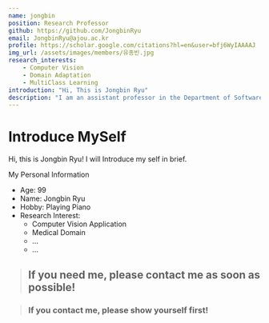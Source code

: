 ```yaml
---
name: jongbin
position: Research Professor
github: https://github.com/JongbinRyu
email: JongbinRyu@ajou.ac.kr
profile: https://scholar.google.com/citations?hl=en&user=bfj6WyIAAAAJ
img_url: /assets/images/members/유종빈.jpg
research_interests:
    - Computer Vision
    - Domain Adaptation
    - MultiClass Learning
introduction: "Hi, This is Jongbin Ryu"
description: "I am an assistant professor in the Department of Software and Computer Engineering at Ajou University. Before coming to Ajou University,  I spend three years as a research fellow at Hanyang University. I received my Ph.D. degree from KAIST in the School of Computing under Prof. Hyun S. Yang in 2017. I completed my B.S. and M.S. degrees in 2009 and 2011 at Chung-Ang University under Prof. Hohyun Park."
---
```

# Introduce MySelf

Hi, this is Jongbin Ryu! I will Introduce my self in brief.

My Personal Information
- Age: 99
- Name: Jongbin Ryu
- Hobby: Playing Piano
- Research Interest:
    - Computer Vision Application
    - Medical Domain
    - ...
    - ...

> ## If you need me, please contact me as soon as possible!

> ### If you contact me, please show yourself first!